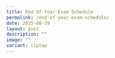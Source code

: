 ```yaml
---
title: End Of Year Exam Schedule
permalink: /end-of-year-exam-schedule/
date: 2025-08-29
layout: post
description: ""
image: ""
variant: tiptap
---
```

